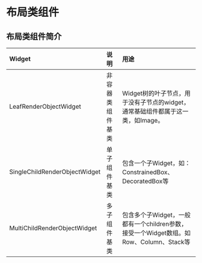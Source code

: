 # 布局类组件

## 布局类组件简介

Widget  |	说明  |	用途
:-      |:-       |:-
LeafRenderObjectWidget |	非容器类组件基类	|    Widget树的叶子节点，用于没有子节点的widget，通常基础组件都属于这一类，如Image。
SingleChildRenderObjectWidget |	单子组件基类 |	包含一个子Widget，如：ConstrainedBox、DecoratedBox等
MultiChildRenderObjectWidget  |	多子组件基类 |	包含多个子Widget，一般都有一个children参数，接受一个Widget数组。如Row、Column、Stack等
